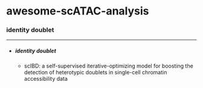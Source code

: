# awesome-scATAC-analysis

### identity doublet
---
- ##### identity doublet
  - scIBD: a self-supervised iterative-optimizing model for boosting the detection of heterotypic doublets in single-cell chromatin accessibility data
